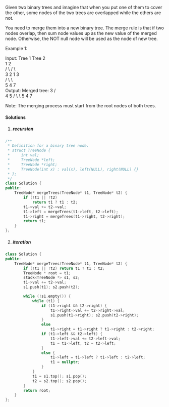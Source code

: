 Given two binary trees and imagine that when you put one of them to cover the other, some nodes of the two trees are overlapped while the others are not.

You need to merge them into a new binary tree. The merge rule is that if two nodes overlap, then sum node values up as the new value of the merged node. Otherwise, the NOT null node will be used as the node of new tree.

Example 1:

Input: 
	Tree 1                     Tree 2                  
          1                         2                             
         / \                       / \                            
        3   2                     1   3                        
       /                           \   \                      
      5                             4   7                  
Output: 
Merged tree:
	     3
	    / \
	   4   5
	  / \   \ 
	 5   4   7
 

Note: The merging process must start from the root nodes of both trees.

#### Solutions

1. ##### recursion

```c++
/**
 * Definition for a binary tree node.
 * struct TreeNode {
 *     int val;
 *     TreeNode *left;
 *     TreeNode *right;
 *     TreeNode(int x) : val(x), left(NULL), right(NULL) {}
 * };
 */
class Solution {
public:
    TreeNode* mergeTrees(TreeNode* t1, TreeNode* t2) {
        if (!t1 || !t2)
            return t1 ? t1 : t2;
        t1->val += t2->val;
        t1->left = mergeTrees(t1->left, t2->left);
        t1->right = mergeTrees(t1->right, t2->right);
        return t1;
    }
};
```


2. ##### iteration

```c++
class Solution {
public:
    TreeNode* mergeTrees(TreeNode* t1, TreeNode* t2) {
        if (!t1 || !t2) return t1 ? t1 : t2;
        TreeNode * root = t1;
        stack<TreeNode *> s1, s2;
        t1->val += t2->val;
        s1.push(t1); s2.push(t2);

        while (!s1.empty()) {
            while (t1) {
                if (t1->right && t2->right) {
                    t1->right->val += t2->right->val;
                    s1.push(t1->right); s2.push(t2->right);
                }
                else
                    t1->right = t1->right ? t1->right : t2->right;
                if (t1->left && t2->left) {
                    t1->left->val += t2->left->val;
                    t1 = t1->left, t2 = t2->left;
                }
                else {
                    t1->left = t1->left ? t1->left : t2->left;
                    t1 = nullptr;
                }
            }
            t1 = s1.top(); s1.pop();
            t2 = s2.top(); s2.pop();
        }
        return root;
    }
};
```